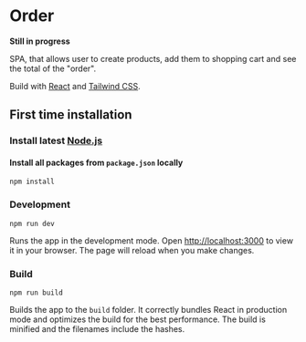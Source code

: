 # Order

**Still in progress**

SPA, that allows user to create products, add them to shopping cart and see the total of the "order".

Build with [React](https://reactjs.org/) and [Tailwind CSS](https://tailwindcss.com/).

## First time installation

### Install latest [Node.js](https://nodejs.org/en/)

#### Install all packages from `package.json` locally

    npm install

### Development

    npm run dev

Runs the app in the development mode.
Open [http://localhost:3000](http://localhost:3000) to view it in your browser.
The page will reload when you make changes.

### Build

    npm run build

Builds the app to the `build` folder.
It correctly bundles React in production mode and optimizes the build for the best performance.
The build is minified and the filenames include the hashes.
